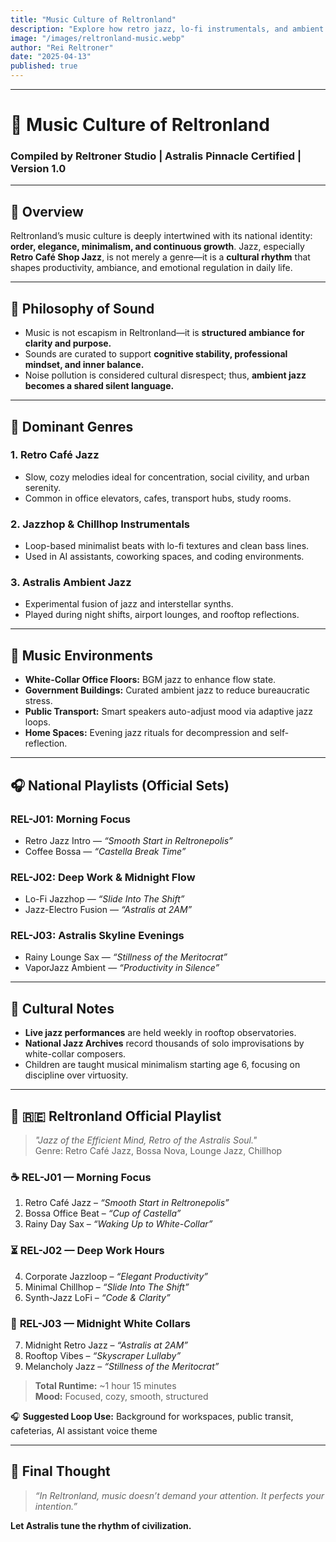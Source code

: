 ```yaml
---
title: "Music Culture of Reltronland"
description: "Explore how retro jazz, lo-fi instrumentals, and ambient elegance form the rhythmic soul of Reltronland’s white-collar civilization."
image: "/images/reltronland-music.webp"
author: "Rei Reltroner"
date: "2025-04-13"
published: true
---
```


---

# 🎷 Music Culture of Reltronland
### Compiled by Reltroner Studio | Astralis Pinnacle Certified | Version 1.0

---

## 🎵 Overview
Reltronland’s music culture is deeply intertwined with its national identity: **order, elegance, minimalism, and continuous growth**. Jazz, especially **Retro Café Shop Jazz**, is not merely a genre—it is a **cultural rhythm** that shapes productivity, ambiance, and emotional regulation in daily life.

---

## 🧠 Philosophy of Sound
- Music is not escapism in Reltronland—it is **structured ambiance for clarity and purpose.**
- Sounds are curated to support **cognitive stability, professional mindset, and inner balance.**
- Noise pollution is considered cultural disrespect; thus, **ambient jazz becomes a shared silent language.**

---

## 🎷 Dominant Genres
### **1. Retro Café Jazz**
- Slow, cozy melodies ideal for concentration, social civility, and urban serenity.
- Common in office elevators, cafes, transport hubs, study rooms.

### **2. Jazzhop & Chillhop Instrumentals**
- Loop-based minimalist beats with lo-fi textures and clean bass lines.
- Used in AI assistants, coworking spaces, and coding environments.

### **3. Astralis Ambient Jazz**
- Experimental fusion of jazz and interstellar synths.
- Played during night shifts, airport lounges, and rooftop reflections.

---

## 📀 Music Environments
- **White-Collar Office Floors:** BGM jazz to enhance flow state.
- **Government Buildings:** Curated ambient jazz to reduce bureaucratic stress.
- **Public Transport:** Smart speakers auto-adjust mood via adaptive jazz loops.
- **Home Spaces:** Evening jazz rituals for decompression and self-reflection.

---

## 🎧 National Playlists (Official Sets)
### **REL-J01: Morning Focus**
- Retro Jazz Intro — *“Smooth Start in Reltronepolis”*  
- Coffee Bossa — *“Castella Break Time”*  

### **REL-J02: Deep Work & Midnight Flow**
- Lo-Fi Jazzhop — *“Slide Into The Shift”*  
- Jazz-Electro Fusion — *“Astralis at 2AM”*  

### **REL-J03: Astralis Skyline Evenings**
- Rainy Lounge Sax — *“Stillness of the Meritocrat”*  
- VaporJazz Ambient — *“Productivity in Silence”*  

---

## 🎼 Cultural Notes
- **Live jazz performances** are held weekly in rooftop observatories.
- **National Jazz Archives** record thousands of solo improvisations by white-collar composers.
- Children are taught musical minimalism starting age 6, focusing on discipline over virtuosity.

---

## 🎷 🇷🇪 **Reltronland Official Playlist**  
> *"Jazz of the Efficient Mind, Retro of the Astralis Soul."*  
> Genre: Retro Café Jazz, Bossa Nova, Lounge Jazz, Chillhop

### ☕ **REL-J01 — Morning Focus**
1. Retro Café Jazz – *“Smooth Start in Reltronepolis”*  
2. Bossa Office Beat – *“Cup of Castella”*  
3. Rainy Day Sax – *“Waking Up to White-Collar”*

### ⏳ **REL-J02 — Deep Work Hours**
4. Corporate Jazzloop – *“Elegant Productivity”*  
5. Minimal Chillhop – *“Slide Into The Shift”*  
6. Synth-Jazz LoFi – *“Code & Clarity”*

### 🌙 **REL-J03 — Midnight White Collars**
7. Midnight Retro Jazz – *“Astralis at 2AM”*  
8. Rooftop Vibes – *“Skyscraper Lullaby”*  
9. Melancholy Jazz – *“Stillness of the Meritocrat”*

> **Total Runtime:** ~1 hour 15 minutes  
> **Mood:** Focused, cozy, smooth, structured

🎧 **Suggested Loop Use:** Background for workspaces, public transit, cafeterias, AI assistant voice theme

---

## 📌 Final Thought
> *“In Reltronland, music doesn’t demand your attention. It perfects your intention.”*

**Let Astralis tune the rhythm of civilization.**

